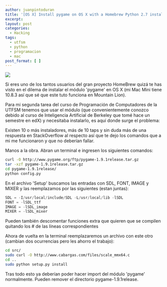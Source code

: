 ```yaml
---
author: juanpintoduran
title: '[OS X] Install pygame on OS X with a Homebrew Python 2.7 install'
excerpt:
layout: post
categories:
  - Hacking
tags:
  - utfsm
  - python
  - programacion
  - mac
post_format: [ ]
---
```


[![][1]][1]

Si eres uno de los tantos usuarios del gran proyecto HomeBrew quizá te has visto en el dilema de instalar el módulo 'pygame' en OS X (mi Mac Mini tiene 10.8.3 así que sé que este tuto funciona en Mountain Lion).

Para mi segunda tarea del curso de Programación de Computadores de la UTFSM tenemos que usar el módulo (que convenientemente conozco debido al curso de Inteligencia Artificial de Berkeley que tomé hace un semestre en edX) y necesitaba instalarlo, es aquí donde surge el problema:

Existen 10 o más instaladores, más de 10 taps y sin duda más de una respuesta en StackOverflow al respecto así que te dejo los comandos que a mi me funcionaron y que no deberían fallar.

Manos a la obra. Abran un terminal e ingresen los siguientes comandos:

~~~ bash
curl -O http://www.pygame.org/ftp/pygame-1.9.1release.tar.gz
tar -xzf pygame-1.9.1release.tar.gz
cd pygame-1.9.1release/
python config.py
~~~

En el archivo 'Setup' buscamos las entradas con SDL, FONT, IMAGE y MIXER y las reemplazamos por las siguientes (estan juntas):

~~~python
SDL = -I/usr/local/include/SDL -L/usr/local/lib -lSDL
FONT = -lSDL_ttf
IMAGE = -lSDL_image
MIXER = -lSDL_mixer
~~~

Pueden también descomentar funciones extra que quieren que se compilen quitando los # de las líneas correspondientes

Ahora de vuelta en la terminal reemplazaremos un archivo con este otro (cambian dos ocurrencias pero les ahorro el trabajo):

~~~ bash
cd src/
sudo curl -O http://www.cabargas.com/files/scale_mmx64.c
cd ..
sudo python setup.py install
~~~

Tras todo esto ya deberían poder hacer import del módulo 'pygame' normalmente. Pueden remover el directorio pygame-1.9.1release.

[1]: http://cabargas.com/images/pygame.png